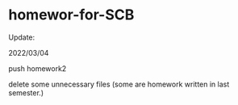 # homewor-for-SCB

Update:

2022/03/04

push homework2

delete some unnecessary files
(some are homework written in last semester.)
